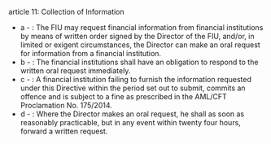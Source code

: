 article 11: Collection of Information

<ul>
			<li>a - : The FIU may request financial information from financial institutions by means of written order signed by the Director of the FIU, and&#x2F;or, in limited or exigent circumstances, the Director can make an oral request for information from a financial institution.<ul>
			</ul></li>			<li>b - : The financial institutions shall have an obligation to respond to the written oral request immediately.<ul>
			</ul></li>			<li>c - : A financial institution failing to furnish the information requested under this Directive within the period set out to submit, commits an offence and is subject to a fine as prescribed in the AML&#x2F;CFT Proclamation No. 175&#x2F;2014.<ul>
			</ul></li>			<li>d - : Where the Director makes an oral request, he shall as soon as reasonably practicable, but in any event within twenty four hours, forward a written request.<ul>
			</ul></li></ul>